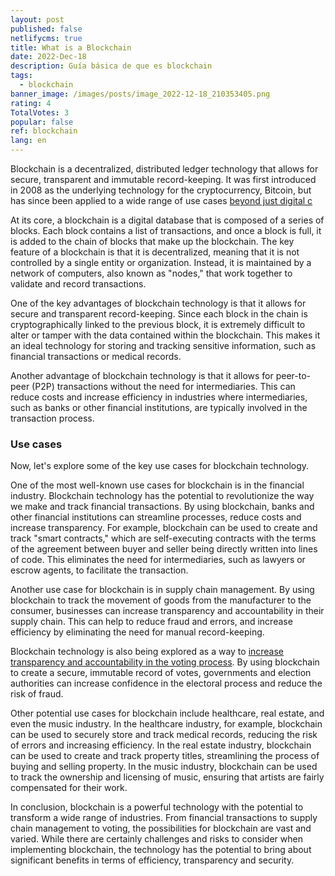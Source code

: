```yaml
---
layout: post
published: false
netlifycms: true
title: What is a Blockchain
date: 2022-Dec-18
description: Guía básica de que es blockchain
tags:
  - blockchain
banner_image: /images/posts/image_2022-12-18_210353405.png
rating: 4
TotalVotes: 3
popular: false
ref: blockchain
lang: en
---
```

Blockchain is a decentralized, distributed ledger technology that allows for secure, transparent and immutable record-keeping. It was first introduced in 2008 as the underlying technology for the cryptocurrency, Bitcoin, but has since been applied to a wide range of use cases  [beyond just digital c](https://criptomo.com/the-different-types-of-cryptocurrencies/)

At its core, a blockchain is a digital database that is composed of a series of blocks. Each block contains a list of transactions, and once a block is full, it is added to the chain of blocks that make up the blockchain. The key feature of a blockchain is that it is decentralized, meaning that it is not controlled by a single entity or organization. Instead, it is maintained by a network of computers, also known as "nodes," that work together to validate and record transactions.

One of the key advantages of blockchain technology is that it allows for secure and transparent record-keeping. Since each block in the chain is cryptographically linked to the previous block, it is extremely difficult to alter or tamper with the data contained within the blockchain. This makes it an ideal technology for storing and tracking sensitive information, such as financial transactions or medical records.

Another advantage of blockchain technology is that it allows for peer-to-peer (P2P) transactions without the need for intermediaries. This can reduce costs and increase efficiency in industries where intermediaries, such as banks or other financial institutions, are typically involved in the transaction process.

### U﻿se cases

Now, let's explore some of the key use cases for blockchain technology.

One of the most well-known use cases for blockchain is in the financial industry. Blockchain technology has the potential to revolutionize the way we make and track financial transactions. By using blockchain, banks and other financial institutions can streamline processes, reduce costs and increase transparency. For example, blockchain can be used to create and track "smart contracts," which are self-executing contracts with the terms of the agreement between buyer and seller being directly written into lines of code. This eliminates the need for intermediaries, such as lawyers or escrow agents, to facilitate the transaction.

Another use case for blockchain is in supply chain management. By using blockchain to track the movement of goods from the manufacturer to the consumer, businesses can increase transparency and accountability in their supply chain. This can help to reduce fraud and errors, and increase efficiency by eliminating the need for manual record-keeping.

Blockchain technology is also being explored as a way to [increase transparency and accountability in the voting process](https://criptomo.com/voting-and-blockchain/). By using blockchain to create a secure, immutable record of votes, governments and election authorities can increase confidence in the electoral process and reduce the risk of fraud.

Other potential use cases for blockchain include healthcare, real estate, and even the music industry. In the healthcare industry, for example, blockchain can be used to securely store and track medical records, reducing the risk of errors and increasing efficiency. In the real estate industry, blockchain can be used to create and track property titles, streamlining the process of buying and selling property. In the music industry, blockchain can be used to track the ownership and licensing of music, ensuring that artists are fairly compensated for their work.

In conclusion, blockchain is a powerful technology with the potential to transform a wide range of industries. From financial transactions to supply chain management to voting, the possibilities for blockchain are vast and varied. While there are certainly challenges and risks to consider when implementing blockchain, the technology has the potential to bring about significant benefits in terms of efficiency, transparency and security.